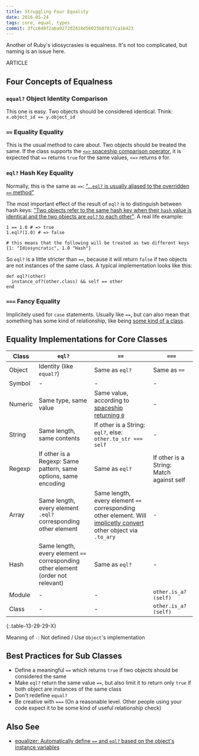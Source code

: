 ```yaml
---
title: Struggling Four Equality
date: 2016-05-24
tags: core, equal, types
commit: 3fcc648f2aba9272d2418d56025b8f817ca16423
---
```


Another of Ruby's idiosycrasies is equalness. It's not too complicated, but naming is an issue here.

ARTICLE

## Four Concepts of Equalness

### `equal?` Object Identity Comparison

This one is easy. Two objects should be considered identical. Think: `x.object_id == y.object_id`

### `==` Equality Equality

This is the usual method to care about. Two objects should be treated the same. If the class supports the [`<=>` spaceship comparison operator](http://ruby-doc.org/core-2.4.0/Comparable.html), it is expected that `==` returns `true` for the same values, `<=>` returns `0` for.

### `eql?` Hash Key Equality

Normally, this is the same as `==`: ["…`eql?` is usually aliased to the overridden `==` method"](http://ruby-doc.org/core-2.4.0/Hash.html#class-Hash-label-Hash+Keys)

The most important effect of the result of `eql?` is to distinguish between hash keys: ["Two objects refer to the same hash key when their `hash` value is identical and the two objects are `eql?` to each other"](http://ruby-doc.org/core-2.4.0/Hash.html#class-Hash-label-Hash+Keys). A real life example:

    1 == 1.0 # => true
    1.eql?(1.0) # => false

    # this means that the following will be treated as two different keys
    {1: "Idiosyncratic", 1.0 "Hash"}

So `eql?` is a little stricter than `==`, because it will return `false` if two objects are not instances of the same class. A typical implementation looks like this:

    def eql?(other)
      instance_of?(other.class) && self == other
    end

### `===` Fancy Equality

Implicitely used for `case` statements. Usually like `==`, but can also mean that something has some kind of relationship, like being [some kind of a class](https://github.com/janlelis/sig/blob/v1.0.1/lib/sig.rb#L108-L129).

## Equality Implementations for Core Classes

Class             | `eql?` | `==` | `===`
------------------|--------|------|------
 Object           | Identity (like `equal?`) | Same as `eql?` | Same as `==`
 Symbol           | -      | -    | -
 Numeric          | Same type, same value | Same value, according to [spaceship returning `0`](http://ruby-doc.org/core-2.4.0/Numeric.html#method-i-3C-3D-3E) | -
 String           | Same length, same contents | If other is a String: `eql?`, else: `other.to_str === self` | -
 Regexp           | If other is a Regexp: Same pattern, same options, same encoding | Same as `eql?` | If other is a String: Match against self
 Array            | Same length, every element `.eql?` corresponding other element | Same length, every element `==` corresponding other element. Will [implicetly convert](/54-try-converting.html) other object via `.to_ary` | -
 Hash             | Same length, every element `==` corresponding other element (order not relevant) | Same as `eql?` | -
 Module           | -      | -    | `other.is_a?(self)`
 Class            | -      | -    | `other.is_a?(self)`
{:.table-13-29-29-X}

Meaning of `-`: Not defined / Use `Object`'s implementation

## Best Practices for Sub Classes

- Define a meaningful `==` which returns `true` if two objects should be considered the same
- Make `eql?` return the same value `==`, but also limit it to return only `true` if both object are instances of the same class
- Don't redefine `equal?`
- Be creative with `===` (On a reasonable level. Other people using your code expect it to be some kind of useful relationship check)

## Also See

- [equalizer: Automatically define `==` and `eql?` based on the object's instance variables](https://github.com/dkubb/equalizer)
